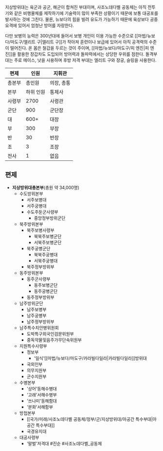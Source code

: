 지상방위대는 육군과 공군, 해군이 합쳐진 부대이며, 사조노데다벨 공동체는 아직 전투기와 같은 비행물체를 제작하기에 기술력이 많이 부족한 상황이기 때문에 보통 대공포를 발사하는 것에 그친다. 물론, 뉴보다의 힘을 빌려 유도가 가능하기 때문에 육상보다 공중 요격에 있어서 엄청난 방어를 자랑한다.

다만 보병의 능력은 300년대에 들어서 보병 개인이 이용 가능한 수준으로 [[마법/뉴보다/마도구/엘리트 구|엘리트 구]]가 작아져 훈련이나 보급에 있어서 아직 공격력의 수준이 떨어진다. 온 몸은 철갑을 두르는 것이 주이며, [[마법/뉴보다/마도구/피 엔진|피 엔진]]을 활용한 장갑차도 도입되어 방어력과 돌파력에서는 상당한 우위를 점한다. 돌격부대는 주로 메이스, 낫을 사용하며 후방 저격 부대는 엘리트 구와 장궁, 슬링을 사용한다.

| 편제  | 인원    | 지휘관    |
| --- | ----- | ------ |
| 총본부 | 총인원   | 의장, 총통 |
| 본부  | 하위 인원 | 통제사    |
| 사령부 | 2700  | 사령관    |
| 군단  | 900   | 군단장    |
| 대   | 600+  | 대장     |
| 부   | 300   | 부장     |
| 반   | 30    | 반장     |
| 조   | 3     | 조장     |
| 전사  | 1     | 없음     |

## 편제
- **지상방위대총본부**(총원 약 34,000명)
	- 수도방위본부
		- 서주보병대
		- 서주궁병대
		- 수도주둔군사령부
			- 중앙정부방위군단
	- 북주방위본부
		- 북주보병사령부
			- 북북주보병군단
			- 서북주보병군단
		- 북주궁병군단
			- 북북주궁병대
			- 서북주궁병대
		- 북주정부방위부
	- 동주방위본부
		- 동주군사령부
			- 동주보병군단
			- 동주궁병군단
		- 동주정부방위부
	- 남주방위군단
		- 남주보병부
		- 남주궁병부
		- 남주정부방위부
	- 남주특수치안병위원회
		- 도박특구외국인검문위원부
		- 중독약물및음주가무단속위원부
	* 지원특수사령부
		- 정보부
			- '일식'[[마법/뉴보다/마도구/카라빌다일라|카라빌다일라]]방위대
		- 국외인부
		* 의무지원부
		* 군수지원부
	* 수병본부
		* '상어'동해수병대
		* '고래'서해수병부
		* '쓰나미'동해함대
		* '분화'서해함부
	* 방첩본부
		* [[국가/미래/사조노데다벨 공동체/정부/군/지상방위대/아공간 특수부대|아공간 특수부대]]
		* 국경유지대
	* 대공사령부
		* '말벌'저격대
 #진순 #사조노데다벨_공동체